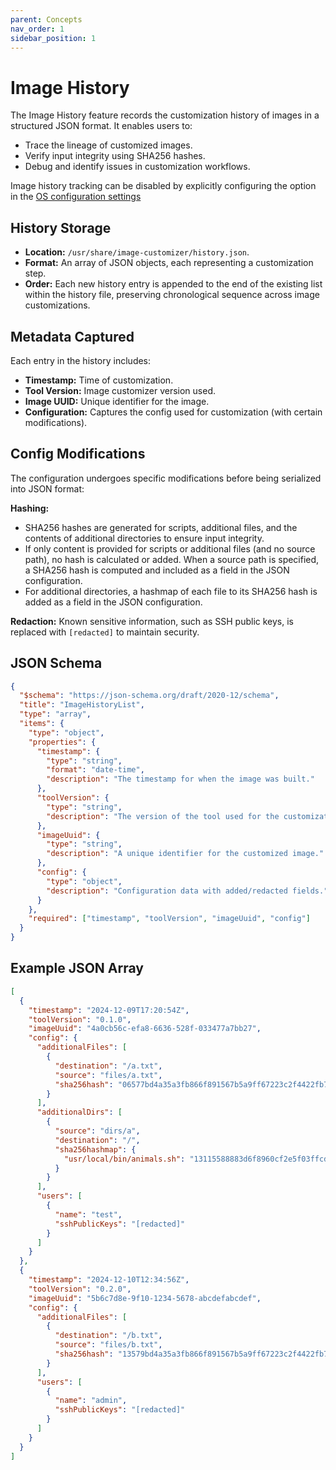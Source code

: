 ```yaml
---
parent: Concepts
nav_order: 1
sidebar_position: 1
---
```


# Image History

The Image History feature records the customization history of images in a
structured JSON format. It enables users to:

- Trace the lineage of customized images.
- Verify input integrity using SHA256 hashes.
- Debug and identify issues in customization workflows.

Image history tracking can be disabled by explicitly configuring the option in
the [OS configuration settings](../api/configuration/os.md)

## History Storage

- **Location:** `/usr/share/image-customizer/history.json`.
- **Format:** An array of JSON objects, each representing a customization step.
- **Order:** Each new history entry is appended to the end of the existing list
  within the history file, preserving chronological sequence across image
  customizations.

## Metadata Captured

Each entry in the history includes:

- **Timestamp:** Time of customization.
- **Tool Version:** Image customizer version used.
- **Image UUID:** Unique identifier for the image.
- **Configuration:** Captures the config used for customization (with certain
  modifications).

## Config Modifications

The configuration undergoes specific modifications before being serialized into
JSON format:

**Hashing:**

- SHA256 hashes are generated for scripts, additional files, and the contents of
  additional directories to ensure input integrity.
- If only content is provided for scripts or additional files (and no source
  path), no hash is calculated or added. When a source path is specified, a
  SHA256 hash is computed and included as a field in the JSON configuration.
- For additional directories, a hashmap of each file to its SHA256 hash is added
  as a field in the JSON configuration.

**Redaction:** Known sensitive information, such as SSH public keys, is replaced
with `[redacted]` to maintain security.

## JSON Schema

```json
{
  "$schema": "https://json-schema.org/draft/2020-12/schema",
  "title": "ImageHistoryList",
  "type": "array",
  "items": {
    "type": "object",
    "properties": {
      "timestamp": {
        "type": "string",
        "format": "date-time",
        "description": "The timestamp for when the image was built."
      },
      "toolVersion": {
        "type": "string",
        "description": "The version of the tool used for the customization."
      },
      "imageUuid": {
        "type": "string",
        "description": "A unique identifier for the customized image."
      },
      "config": {
        "type": "object",
        "description": "Configuration data with added/redacted fields."
      }
    },
    "required": ["timestamp", "toolVersion", "imageUuid", "config"]
  }
}
```

## Example JSON Array

```json
[
  {
    "timestamp": "2024-12-09T17:20:54Z",
    "toolVersion": "0.1.0",
    "imageUuid": "4a0cb56c-efa8-6636-528f-033477a7bb27",
    "config": {
      "additionalFiles": [
        {
          "destination": "/a.txt",
          "source": "files/a.txt",
          "sha256hash": "06577bd4a35a3fb866f891567b5a9ff67223c2f4422fb7629836d0cadb603ed3"
        }
      ],
      "additionalDirs": [
        {
          "source": "dirs/a",
          "destination": "/",
          "sha256hashmap": {
            "usr/local/bin/animals.sh": "13115588883d6f8960cf2e5f03ffcd73babcbb8da69789683715911487c8b1b6"
          }
        }
      ],
      "users": [
        {
          "name": "test",
          "sshPublicKeys": "[redacted]"
        }
      ]
    }
  },
  {
    "timestamp": "2024-12-10T12:34:56Z",
    "toolVersion": "0.2.0",
    "imageUuid": "5b6c7d8e-9f10-1234-5678-abcdefabcdef",
    "config": {
      "additionalFiles": [
        {
          "destination": "/b.txt",
          "source": "files/b.txt",
          "sha256hash": "13579bd4a35a3fb866f891567b5a9ff67223c2f4422fb7629836d0cadb603ee4"
        }
      ],
      "users": [
        {
          "name": "admin",
          "sshPublicKeys": "[redacted]"
        }
      ]
    }
  }
]
```

